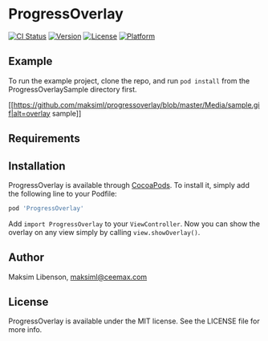 # ProgressOverlay

[![CI Status](https://img.shields.io/travis/maksiml@ceemax.com/ProgressOverlay.svg?style=flat)](https://travis-ci.org/maksiml@ceemax.com/ProgressOverlay)
[![Version](https://img.shields.io/cocoapods/v/ProgressOverlay.svg?style=flat)](https://cocoapods.org/pods/ProgressOverlay)
[![License](https://img.shields.io/cocoapods/l/ProgressOverlay.svg?style=flat)](https://cocoapods.org/pods/ProgressOverlay)
[![Platform](https://img.shields.io/cocoapods/p/ProgressOverlay.svg?style=flat)](https://cocoapods.org/pods/ProgressOverlay)


## Example

To run the example project, clone the repo, and run `pod install` from the ProgressOverlaySample directory first.

[[https://github.com/maksiml/progressoverlay/blob/master/Media/sample.gif|alt=overlay sample]]

## Requirements

## Installation

ProgressOverlay is available through [CocoaPods](https://cocoapods.org). To install
it, simply add the following line to your Podfile:

```ruby
pod 'ProgressOverlay'
```

Add `import ProgressOverlay` to your `ViewController`. Now you can show the overlay on any view simply by calling `view.showOverlay()`.

## Author

Maksim Libenson, maksiml@ceemax.com

## License

ProgressOverlay is available under the MIT license. See the LICENSE file for more info.
